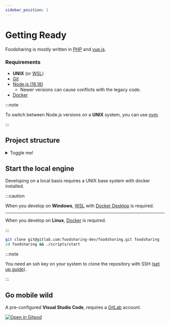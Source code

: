 ```yaml
---
sidebar_position: 2
---
```


# Getting Ready
Foodsharing is mostly written in [PHP](https://www.php.net/docs.php) and [vue.js](https://vuejs.org).


### Requirements
- **UNIX** (or [WSL](https://ubuntu.com/tutorials/install-ubuntu-on-wsl2-on-windows-10#1-overview))
- [Git](https://git-scm.com/book/en/v2/Getting-Started-Installing-Git)
- [Node.js (16.18)](https://nodejs.org/download/release/v16.18.0/)
    - Newer versions can cause conflicts with the legacy code.
- [Docker](https://docs.docker.com/)

:::note

To switch between Node.js versions on a **UNIX** system, you can use [nvm](https://github.com/nvm-sh/nvm).

:::

## Project structure

<details>

<summary>Toggle me!</summary>

```
Foodsharing
├── client
│   ├── lib
│   ├── src
│   │   ├── api
│   │   ├── components
│   │   ├── fonts
│   │   ├── helper
│   │   ├── mixins
│   │   ├── scss
│   │   ├── stores
│   │   └── views
│   └── test
├── docker
│   └── conf
├── migrations
├── scripts
├── translations
├── src
│   ├── Command
│   ├── Dev
│   ├── Lib
│   ├── Modules
│   ├── Permissions
│   ├── RestApi
│   └── Utility
├── templates
├── tests
│   ├── acceptance
│   ├── api
│   ├── cli
│   ├── functional
│   └── unit
└── websocket
    └── src
```

</details>


## Start the local engine

Developing on a local basis requires a UNIX base system with docker installed.

:::caution

When you develop on **Windows**, [WSL](https://ubuntu.com/tutorials/install-ubuntu-on-wsl2-on-windows-10) with [Docker Desktop](https://www.docker.com/products/docker-desktop/) is required.

---

When you develop on **Linux**, [Docker](https://docs.docker.com/desktop/install/linux-install/) is required.

:::

```bash title="shell"
git clone git@gitlab.com:foodsharing-dev/foodsharing.git foodsharing
cd foodsharing && ./scripts/start
```


:::note

You need an ssh key on your system to clone the repository with SSH ([set up guide](https://docs.gitlab.com/ee/user/ssh.html#generate-an-ssh-key-pair)).

:::


## Go mobile wild

A pre-configured **Visual Studio Code**, requires a [GitLab](https://gitlab.com) account.

[![Open in Gitpod](https://gitpod.io/button/open-in-gitpod.svg)](https://gitpod.io/#https://gitlab.com/foodsharing-dev/foodsharing/-/tree/master/)

